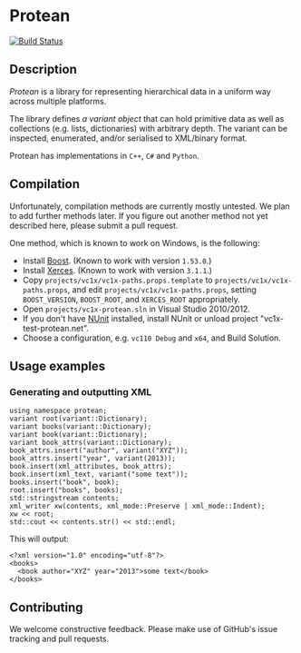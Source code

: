 # Protean #

[![Build Status](https://travis-ci.org/groselt/protean.svg?branch=add_travis)](https://travis-ci.org/groselt/protean)

## Description ##

*Protean* is a library for representing hierarchical data in a uniform way
across multiple platforms.

The library defines *a variant object* that can hold primitive data as well as
collections (e.g. lists, dictionaries) with arbitrary depth. The variant can be
inspected, enumerated, and/or serialised to XML/binary format.

Protean has implementations in `C++`, `C#` and `Python`.

## Compilation ##

Unfortunately, compilation methods are currently mostly untested. We plan to add
further methods later. If you figure out another method not yet described here,
please submit a pull request.

One method, which is known to work on Windows, is the following:

* Install [Boost](http://www.boost.org/). (Known to work with version `1.53.0`.)
* Install [Xerces](http://xerces.apache.org/). (Known to work with version
  `3.1.1`.)
* Copy `projects/vc1x/vc1x-paths.props.template` to `projects/vc1x/vc1x-paths.props`,
  and edit `projects/vc1x/vc1x-paths.props`, setting `BOOST_VERSION`, `BOOST_ROOT`,
  and `XERCES_ROOT` appropriately.
* Open `projects/vc1x-protean.sln` in Visual Studio 2010/2012.
* If you don't have [NUnit](http://nunit.org) installed, install NUnit or unload
  project "vc1x-test-protean.net".
* Choose a configuration, e.g. `vc110 Debug` and `x64`, and Build Solution.

## Usage examples ##

### Generating and outputting XML ###

    using namespace protean;
    variant root(variant::Dictionary);
    variant books(variant::Dictionary);
    variant book(variant::Dictionary);
    variant book_attrs(variant::Dictionary);
    book_attrs.insert("author", variant("XYZ"));
    book_attrs.insert("year", variant(2013));
    book.insert(xml_attributes, book_attrs);
    book.insert(xml_text, variant("some text"));
    books.insert("book", book);
    root.insert("books", books);
    std::stringstream contents;
    xml_writer xw(contents, xml_mode::Preserve | xml_mode::Indent);
    xw << root;
    std::cout << contents.str() << std::endl;

This will output:

    <?xml version="1.0" encoding="utf-8"?>
    <books>
      <book author="XYZ" year="2013">some text</book>
    </books>

## Contributing ##

We welcome constructive feedback. Please make use of GitHub's issue tracking and
pull requests.
